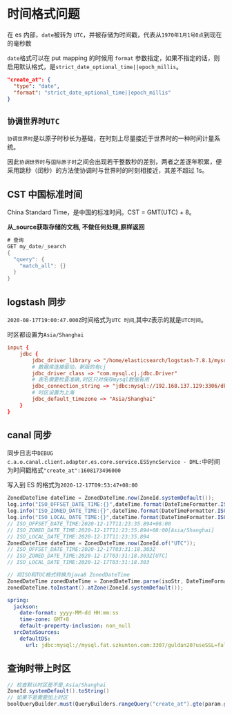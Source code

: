 # 时间格式问题

在 es 内部，`date`被转为 `UTC`，并被存储为时间戳，代表从`1970年1月1号0点`到现在的毫秒数

`date`格式可以在 put mapping 的时候用 `format` 参数指定，如果不指定的话，则启用默认格式，是`strict_date_optional_time||epoch_millis`。

```json
"create_at": {
  "type": "date",
  "format": "strict_date_optional_time||epoch_millis"
}
```

## `协调世界时UTC`

`协调世界时`是以原子时秒长为基础，在时刻上尽量接近于世界时的一种时间计量系统。

因此`协调世界时`与`国际原子时`之间会出现若干整数秒的差别，两者之差逐年积累，便采用跳秒（闰秒）的方法使协调时与世界时的时刻相接近，其差不超过 1s。

## CST 中国标准时间

China Standard Time，是中国的标准时间。CST = GMT(UTC) + 8。

**从_source获取存储的文档, 不做任何处理,原样返回**

```java
# 查询
GET my_date/_search
{ 
  "query": {
    "match_all": {}
  }
}
```

## logstash 同步

`2020-08-17T19:00:47.000Z`时间格式为`UTC 时间`,其中`Z`表示的就是`UTC时间`。

时区都设置为`Asia/Shanghai`

```conf
input {
    jdbc {
        jdbc_driver_library => "/home/elasticsearch/logstash-7.8.1/mysql-connector-java-8.0.21.jar"
        # 数据库连接驱动，新版的有cj
        jdbc_driver_class => "com.mysql.cj.jdbc.Driver"
        # 表名需要检查准确,时区只对保存mysql数据有用
        jdbc_connection_string => "jdbc:mysql://192.168.137.129:3306/db_example?useUnicode=true&characterEncoding=utf-8&useSSL=false&serverTimezone=Asia/Shanghai"
        # 时区设置为上海
        jdbc_default_timezone => "Asia/Shanghai"
    }
}
```

## canal 同步

同步日志中`DEBUG c.a.o.canal.client.adapter.es.core.service.ESSyncService - DML:`中时间为时间戳格式`"create_at":1608173496000`

写入到 ES 的格式为`2020-12-17T09:53:47+08:00`

```java
ZonedDateTime dateTime = ZonedDateTime.now(ZoneId.systemDefault());
log.info("ISO_OFFSET_DATE_TIME:{}",dateTime.format(DateTimeFormatter.ISO_OFFSET_DATE_TIME));
log.info("ISO_ZONED_DATE_TIME:{}",dateTime.format(DateTimeFormatter.ISO_ZONED_DATE_TIME));
log.info("ISO_LOCAL_DATE_TIME:{}",dateTime.format(DateTimeFormatter.ISO_LOCAL_DATE_TIME));
// ISO_OFFSET_DATE_TIME:2020-12-17T11:23:35.894+08:00
// ISO_ZONED_DATE_TIME:2020-12-17T11:23:35.894+08:00[Asia/Shanghai]
// ISO_LOCAL_DATE_TIME:2020-12-17T11:23:35.894
ZonedDateTime dateTime = ZonedDateTime.now(ZoneId.of("UTC"));
// ISO_OFFSET_DATE_TIME:2020-12-17T03:31:18.303Z
// ISO_ZONED_DATE_TIME:2020-12-17T03:31:18.303Z[UTC]
// ISO_LOCAL_DATE_TIME:2020-12-17T03:31:18.303

// 将ISO和TUC格式转换为java8 ZonedDateTime
ZonedDateTime zonedDateTime = ZonedDateTime.parse(isoStr, DateTimeFormatter.ISO_OFFSET_DATE_TIME);
zonedDateTime.toInstant().atZone(ZoneId.systemDefault());
```

```yml
spring:
  jackson:
    date-format: yyyy-MM-dd HH:mm:ss
    time-zone: GMT+8
    default-property-inclusion: non_null
  srcDataSources:
    defaultDS:
      url: jdbc:mysql://mysql.fat.szkunton.com:3307/guldan20?useSSL=false&useLegacyDatetimeCode=false&serverTimezone=UTC
```

## 查询时带上时区

```java
// 检查默认时区是不是,Asia/Shanghai
ZoneId.systemDefault().toString()
// 如果不是需要加上时区
boolQueryBuilder.must(QueryBuilders.rangeQuery("create_at").gte(param.getBeginDate()).timeZone("Asia/Shanghai"));
```
